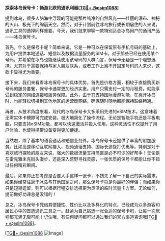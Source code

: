 **探索冰岛保号卡：畅游北欧的通讯利器[[TG💪+ @esim1088](https://t.me/s/esim1088)]**

提到冰岛，很多人脑海中浮现的可能是那片纯净的自然风光——壮丽的瀑布、神秘的火山、极光下的绚丽天空。然而，对于计划前往冰岛旅行或长期居住的人来说，通讯工具的选择同样重要。今天，我们就来聊聊一款特别适合冰岛用户的通讯产品——冰岛保号卡。

首先，什么是保号卡呢？简单来说，它是一种可以在保留原有手机号码的基础上，为用户提供本地通话、短信以及数据流量服务的SIM卡。对于那些已经在使用某个号码，并希望在冰岛也能继续使用该号码的人群而言，保号卡无疑是一个理想选择。尤其对于需要保持与家人朋友联系，或者工作上离不开固定号码的人来说，这款卡显得尤为重要。

接下来，我们来看看冰岛保号卡的具体优势。首先是价格方面，相较于直接购买新号码的服务套餐，保号卡通常更加经济实惠。用户只需支付一定的月租费，就能享受到稳定的网络连接和服务保障。此外，由于其支持国际漫游功能，在离开冰岛时，也能轻松切换到其他地区的运营商网络，确保随时随地都能保持联络畅通。

再者，从技术角度来看，现代的冰岛保号卡大多采用先进的eSIM技术。这意味着无需实体卡槽即可完成安装，极大地简化了操作流程。无论是智能手机还是平板电脑，只要支持eSIM功能，都可以快速激活并投入使用。这种灵活性不仅提升了用户体验，也使得携带设备变得更加便捷。

当然啦，除了基本的语音通话和短信业务外，冰岛保号卡还提供了丰富的附加服务。比如高速移动互联网接入、视频通话支持、国际长途拨打优惠等。特别是对于喜欢旅行探险的朋友来说，强大的数据流量支持简直是必不可少的好帮手！无论是在雷克雅未克街头漫步，还是深入荒野寻找灵感，一张优质的保号卡都能让你不错过任何精彩瞬间。

最后，如果你正在考虑是否要入手这样一张卡，不妨先了解一下自己的实际需求。如果你经常往返于冰岛与其他国家之间，那么保号卡将是你最好的伴侣；而如果你只是短期逗留，则可以根据行程安排选择更为灵活的临时流量卡方案。无论如何，提前做好功课总是没错的！

总之，冰岛保号卡凭借其便捷性、性价比以及多样化的特点，已经成为众多游客和居民心中的首选通讯工具之一。赶紧为自己挑选一张合适的保号卡吧，让每一次旅程都充满无限可能！记住哦，有任何疑问都可以通过我们的官方渠道咨询哦[[TG💪+ @esim1088](https://t.me/s/esim1088)]。

[[TG💪+ @esim1088](https://t.me/s/esim1088) ![Image](https://i.postimg.cc/4NQfJmqS/Snipaste-2025-05-13-00-14-12.png)]